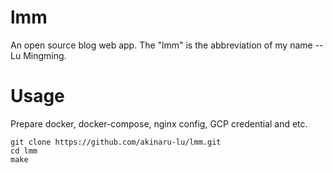 # lmm
An open source blog web app. The "lmm" is the abbreviation of my name -- Lu Mingming.

# Usage
Prepare docker, docker-compose, nginx config, GCP credential and etc.

```
git clone https://github.com/akinaru-lu/lmm.git
cd lmm
make
```
